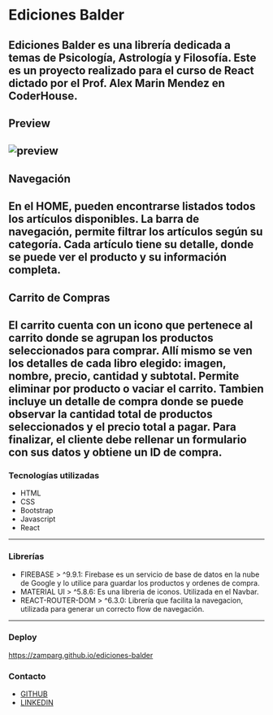 # Ediciones Balder

**Ediciones Balder** es una librería dedicada a temas de Psicología, Astrología y Filosofía. 
Este es un proyecto realizado para el curso de React dictado por el Prof. Alex Marin Mendez en CoderHouse. 
---

## Preview 

<img wid src="https://res.cloudinary.com/zamparg/image/upload/v1660746795/ediciones-balder/Animation_xrijwn.gif" alt="preview" width="auto"></img>
---

## Navegación

En el HOME, pueden encontrarse listados todos los artículos disponibles. 
La barra de navegación, permite filtrar los artículos según su categoría.
Cada artículo tiene su detalle, donde se puede ver el producto y su información completa. 
---

## Carrito de Compras

El carrito cuenta con un icono que pertenece al carrito donde se agrupan los productos seleccionados para comprar. Allí mismo se ven los detalles de cada libro elegido: imagen, nombre, precio, cantidad y subtotal. Permite eliminar por producto o vaciar el carrito. Tambien incluye un detalle de compra donde se puede observar la cantidad total de productos seleccionados y el precio total a pagar.
Para finalizar, el cliente debe rellenar un formulario con sus datos y obtiene un ID de compra.
---

### Tecnologías utilizadas

* HTML
* CSS
* Bootstrap
* Javascript
* React
---

### Librerías

* FIREBASE > ^9.9.1: Firebase es un servicio de base de datos en la nube de Google y lo utilice para guardar los productos y ordenes de compra.
* MATERIAL UI > ^5.8.6: Es una libreria de iconos. Utilizada en el Navbar.
* REACT-ROUTER-DOM > ^6.3.0: Librería que facilita la navegacion, utilizada para generar un correcto flow de navegación.
--- 

### Deploy

https://zamparg.github.io/ediciones-balder

### Contacto
* [GITHUB](https://github.com/zamparg)
* [LINKEDIN](https://www.linkedin.com/in/gast%C3%B3n-zampar/)